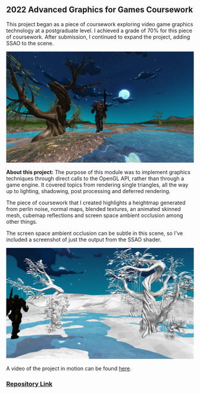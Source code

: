 ## 2022 Advanced Graphics for Games Coursework

This project began as a piece of coursework exploring video game graphics technology at a postgraduate level. I achieved a grade of 70% for this piece of coursework. After submission, I continued to expand the project, adding SSAO to the scene. 

![Graphics Coursework](/images/CSC8502.png)

**About this project:** The purpose of this module was to implement graphics techniques through direct calls to the OpenGL API, rather than through a game engine. It covered topics from rendering single triangles, all the way up to lighting, shadowing, post processing and deferred rendering.

The piece of coursework that I created highlights a heightmap generated from perlin noise, normal maps, blended textures, an animated skinned mesh, cubemap reflections and screen space ambient occlusion among other things.

The screen space ambient occlusion can be subtle in this scene, so I've included a screenshot of just the output from the SSAO shader.

![Screen Space Ambient Occlusion](/images/ssao.png)

A video of the project in motion can be found [here](https://youtu.be/OHDRQ2D_iJ4).

### [Repository Link](https://github.com/Paraic821/CSC8502)
